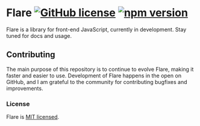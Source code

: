 # Flare [![GitHub license](https://img.shields.io/badge/license-MIT-blue.svg)](https://github.com/exactchange/flare/blob/master/LICENSE) [![npm version](https://img.shields.io/badge/npm-v0.0.6-brightgreen)](https://www.npmjs.com/package/flare-frontend)

Flare is a library for front-end JavaScript, currently in development. Stay tuned for docs and usage.

## Contributing

The main purpose of this repository is to continue to evolve Flare, making it faster and easier to use. Development of Flare happens in the open on GitHub, and I am grateful to the community for contributing bugfixes and improvements.

### License

Flare is [MIT licensed](./LICENSE).
